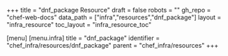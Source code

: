 +++
title = "dnf_package Resource"
draft = false
robots = ""
gh_repo = "chef-web-docs"
data_path = ["infra","resources","dnf_package"]
layout = "infra_resource"
toc_layout = "infra_resource_toc"

[menu]
  [menu.infra]
    title = "dnf_package"
    identifier = "chef_infra/resources/dnf_package"
    parent = "chef_infra/resources"
+++

<!-- The contents of this page are automatically generated from the dnf_package.yaml file in the data directory. -->
<!-- To suggest a change, edit the https://github.com/chef/chef/blob/master/lib/chef/resource/dnf_package.rb file
      and submit a pull request to the https://github.com/chef/chef repository. -->
